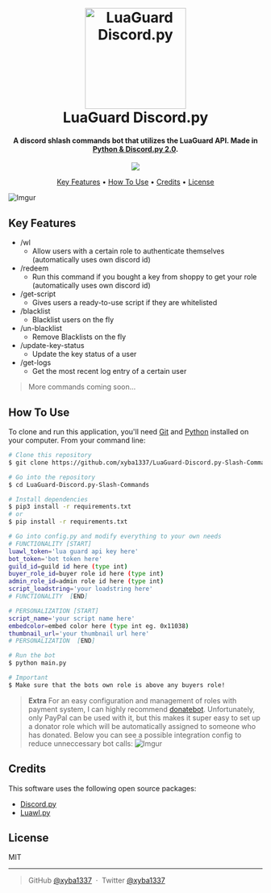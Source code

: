 
<h1 align="center">
  <br>
  <a href="https://luawl.com/"><img src="https://i.imgur.com/Xzg91Pi.png" alt="LuaGuard Discord.py" width="200"></a>
  <br>
  LuaGuard Discord.py
  <br>
</h1>

<h4 align="center">A discord shlash commands bot that utilizes the LuaGuard API. Made in <a href="https://discordpy.readthedocs.io/en/stable/migrating.html" target="_blank">Python & Discord.py 2.0</a>.</h4>

<p align="center">
  <a href="https://www.paypal.me/xyba1337">
    <img src="https://img.shields.io/badge/$-donate-ff69b4.svg?maxAge=2592000&amp;style=flat">
  </a>
</p>

<p align="center">
  <a href="#key-features">Key Features</a> •
  <a href="#how-to-use">How To Use</a> •
  <a href="#credits">Credits</a> •
  <a href="#license">License</a>
</p>

![Imgur](https://i.imgur.com/exqAJTI.gif)

## Key Features

* /wl
  - Allow users with a certain role to authenticate themselves (automatically uses own discord id)
* /redeem
  - Run this command if you bought a key from shoppy to get your role (automatically uses own discord id)
* /get-script
  - Gives users a ready-to-use script if they are whitelisted
* /blacklist
  - Blacklist users on the fly
* /un-blacklist
  - Remove Blacklists on the fly
* /update-key-status
  - Update the key status of a user
* /get-logs
  - Get the most recent log entry of a certain user
> More commands coming soon...

## How To Use

To clone and run this application, you'll need [Git](https://git-scm.com) and [Python](https://www.python.org/downloads/) installed on your computer. 
From your command line:

```bash
# Clone this repository
$ git clone https://github.com/xyba1337/LuaGuard-Discord.py-Slash-Commands

# Go into the repository
$ cd LuaGuard-Discord.py-Slash-Commands

# Install dependencies
$ pip3 install -r requirements.txt
# or
$ pip install -r requirements.txt

# Go into config.py and modify everything to your own needs
# FUNCTIONALITY [START]
luawl_token='lua guard api key here'
bot_token='bot token here'
guild_id=guild id here (type int)
buyer_role_id=buyer role id here (type int)
admin_role_id=admin role id here (type int)
script_loadstring='your loadstring here'
# FUNCTIONALITY  [END]

# PERSONALIZATION [START]
script_name='your script name here'
embedcolor=embed color here (type int eg. 0x11038)
thumbnail_url='your thumbnail url here'
# PERSONALIZATION  [END]

# Run the bot
$ python main.py

# Important
$ Make sure that the bots own role is above any buyers role!
```

> **Extra**
> For an easy configuration and management of roles with payment system, I can highly recommend <a target="blank" href="https://donatebot.io/">donatebot</a>. Unfortunately, only PayPal can be used with it, but this makes it super easy to set up a donator role which will be automatically assigned to someone who has donated.
Below you can see a possible integration config to reduce unneccessary bot calls: 
![Imgur](https://i.imgur.com/MDeauDi.gif)
## Credits

This software uses the following open source packages:

- [Discord.py](https://github.com/Rapptz/discord.py)
- [Luawl.py](https://pypi.org/project/luawl.py/)

## License

MIT

---

> GitHub [@xyba1337](https://github.com/xyba1337) &nbsp;&middot;&nbsp;
> Twitter [@xyba1337](https://twitter.com/xyba1337)

